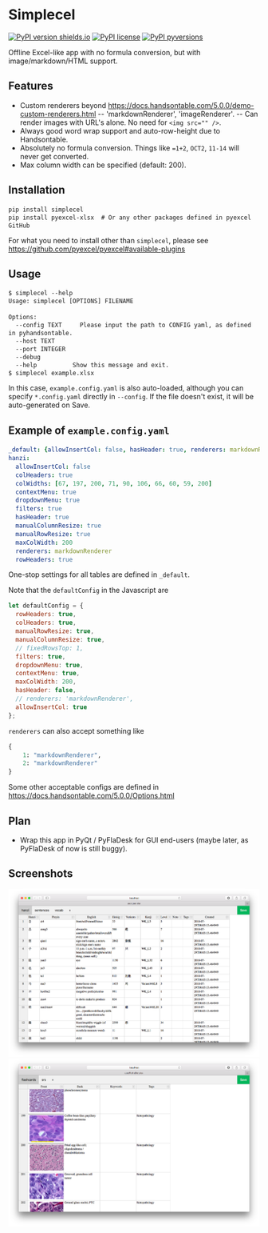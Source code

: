 # Simplecel

[![PyPI version shields.io](https://img.shields.io/pypi/v/simplecel.svg)](https://pypi.python.org/pypi/simplecel/)
[![PyPI license](https://img.shields.io/pypi/l/simplecel.svg)](https://pypi.python.org/pypi/simplecel/)
[![PyPI pyversions](https://img.shields.io/pypi/pyversions/simplecel.svg)](https://pypi.python.org/pypi/simplecel/)

Offline Excel-like app with no formula conversion, but with image/markdown/HTML support.

## Features

- Custom renderers beyond https://docs.handsontable.com/5.0.0/demo-custom-renderers.html -- 'markdownRenderer', 'imageRenderer'. -- Can render images with URL's alone. No need for `<img src="" />`.
- Always good word wrap support and auto-row-height due to Handsontable.
- Absolutely no formula conversion. Things like `=1+2`, `OCT2`, `11-14` will never get converted.
- Max column width can be specified (default: 200).

## Installation

```commandline
pip install simplecel
pip install pyexcel-xlsx  # Or any other packages defined in pyexcel GitHub
```

For what you need to install other than `simplecel`, please see https://github.com/pyexcel/pyexcel#available-plugins

## Usage

```commandline
$ simplecel --help
Usage: simplecel [OPTIONS] FILENAME

Options:
  --config TEXT     Please input the path to CONFIG yaml, as defined in pyhandsontable.
  --host TEXT
  --port INTEGER
  --debug
  --help          Show this message and exit.
$ simplecel example.xlsx
```

In this case, `example.config.yaml` is also auto-loaded, although you can specify `*.config.yaml` directly in `--config`. If the file doesn't exist, it will be auto-generated on Save.

## Example of `example.config.yaml`

```yaml
_default: {allowInsertCol: false, hasHeader: true, renderers: markdownRenderer}
hanzi:
  allowInsertCol: false
  colHeaders: true
  colWidths: [67, 197, 200, 71, 90, 106, 66, 60, 59, 200]
  contextMenu: true
  dropdownMenu: true
  filters: true
  hasHeader: true
  manualColumnResize: true
  manualRowResize: true
  maxColWidth: 200
  renderers: markdownRenderer
  rowHeaders: true
```

One-stop settings for all tables are defined in `_default`.

Note that the `defaultConfig` in the Javascript are

```javascript
let defaultConfig = {
  rowHeaders: true,
  colHeaders: true,
  manualRowResize: true,
  manualColumnResize: true,
  // fixedRowsTop: 1,
  filters: true,
  dropdownMenu: true,
  contextMenu: true,
  maxColWidth: 200,
  hasHeader: false,
  // renderers: 'markdownRenderer',
  allowInsertCol: true
};
```

`renderers` can also accept something like

```python
{
    1: "markdownRenderer",
    2: "markdownRenderer"
}
```

Some other acceptable configs are defined in https://docs.handsontable.com/5.0.0/Options.html

## Plan

- Wrap this app in PyQt / PyFlaDesk for GUI end-users (maybe later, as PyFlaDesk of now is still buggy).

## Screenshots

<img src="https://raw.githubusercontent.com/patarapolw/simplecel/master/screenshots/0.png" />
<img src="https://raw.githubusercontent.com/patarapolw/simplecel/master/screenshots/1.png" />
